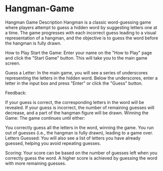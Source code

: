 # Hangman-Game
 Hangman Game Description
Hangman is a classic word-guessing game where players attempt to guess a hidden word by suggesting letters one at a time. The game progresses with each incorrect guess leading to a visual representation of a hangman, and the objective is to guess the word before the hangman is fully drawn.

How to Play
Start the Game: Enter your name on the "How to Play" page and click the "Start Game" button. This will take you to the main game screen.

Guess a Letter: In the main game, you will see a series of underscores representing the letters in the hidden word. Below the underscores, enter a letter in the input box and press "Enter" or click the "Guess" button.

Feedback:

If your guess is correct, the corresponding letters in the word will be revealed.
If your guess is incorrect, the number of remaining guesses will decrease, and a part of the hangman figure will be drawn.
Winning the Game: The game continues until either:

You correctly guess all the letters in the word, winning the game.
You run out of guesses (i.e., the hangman is fully drawn), leading to a game over.
Letters Guessed: You will also see a list of letters you have already guessed, helping you avoid repeating guesses.

Scoring: Your score can be based on the number of guesses left when you correctly guess the word. A higher score is achieved by guessing the word with more remaining guesses.
